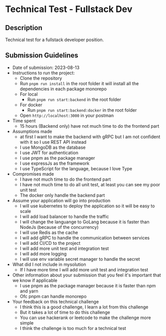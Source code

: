 # Technical Test - Fullstack Dev

## Description

Technical test for a fullstack developer position.

## Submission Guidelines

- Date of submission: 2023-08-13
- Instructions to run the project:
  - Clone the repository
  - Run `pnpm run install` in the root folder it will install all the dependencies in each package monorepo
  - For local
    - Run `pnpm run start:backend` in the root folder
  - For docker
    - Run `pnpm run start:backend:docker` in the root folder
  - Open `http://localhost:3000` in your postman
- Time spent
  - 15 hours (Backend only) have not much time to do the frontend part
- Assumptions made
  - at first I want to make the backend with gRPC but I am not confident with it so I use REST API instead
  - I use MongoDB as the database
  - I use JWT for authentication
  - I use pnpm as the package manager
  - I use expressJs as the framework
  - I use TypeScript for the language, because I love Type
- Compromises made
  - I have not much time to do the frontend part
  - I have not much time to do all unit test, at least you can see my poor unit test
  - The docker only handle the backend part
- Assume your application will go into production
  - I will use kubernetes to deploy the application so it will be easy to scale
  - I will add load balancer to handle the traffic
  - I will change the languange to GoLang because it is faster than NodeJs (because of the concurrency)
  - I will use Redis as the cache
  - I will add gRPC to handle the communication between services
  - I will add CI/CD to the project
  - I will add more unit test and integration test
  - I will add more logging
  - I will use env variable secret manager to handle the secret
- What did I not include in mysolution
  - If I have more time I will add more unit test and integration test
- Other information about your submission that you feel it's important that we know if applicable
  - I use pnpm as the package manager because it is faster than npm and yarn
  - Ofc pnpm can handle monorepo
- Your feedback on this technical challenge
  - I think this is a good challenge, I learn a lot from this challenge
  - But it takes a lot of time to do this challenge
  - You can use hackerank or leetcode to make the challenge more simple
  - I think the challenge is too much for a technical test
